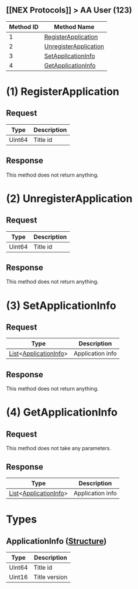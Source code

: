 ## [[NEX Protocols]] > AA User (123)

| Method ID | Method Name |
| --- | --- |
| 1 | [RegisterApplication](#1-registerapplication) |
| 2 | [UnregisterApplication](#2-unregisterapplication) |
| 3 | [SetApplicationInfo](#3-setapplicationinfo) |
| 4 | [GetApplicationInfo](#4-getapplicationinfo) |

# (1) RegisterApplication
## Request
| Type | Description |
| --- | --- |
| Uint64 | Title id |

## Response
This method does not return anything.

# (2) UnregisterApplication
## Request
| Type | Description |
| --- | --- |
| Uint64 | Title id |

## Response
This method does not return anything.

# (3) SetApplicationInfo
## Request
| Type | Description |
| --- | --- |
| [List]&lt;[ApplicationInfo](#applicationinfo)&gt; | Application info |

## Response
This method does not return anything.

# (4) GetApplicationInfo
## Request
This method does not take any parameters.

## Response
| Type | Description |
| --- | --- |
| [List]&lt;[ApplicationInfo](#applicationinfo-structure)&gt; | Application info |

# Types
## ApplicationInfo ([Structure])
| Type | Description |
| --- | --- |
| Uint64 | Title id |
| Uint16 | Title version |

[Result]: NEX-Common-Types#result
[String]: NEX-Common-Types#string
[Buffer]: NEX-Common-Types#buffer
[qBuffer]: NEX-Common-Types#qbuffer
[List]: NEX-Common-Types#list
[Map]: NEX-Common-Types#map
[DateTime]: NEX-Common-Types#datetime
[Structure]: NEX-Common-Types#structure
[Data]: NEX-Common-Types#anydataholder
[PID]: NEX-Common-Types#pid
[ResultRange]: NEX-Common-Types#resultrange-structure